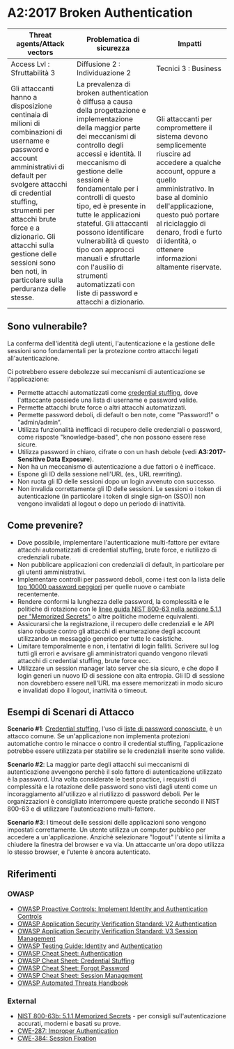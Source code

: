 # A2:2017 Broken Authentication

| Threat agents/Attack vectors | Problematica di sicurezza       | Impatti               |
| -- | -- | -- |
| Access Lvl : Sfruttabilità 3 | Diffusione 2 : Individuazione 2 | Tecnici 3 : Business |
| Gli attaccanti hanno a disposizione centinaia di milioni di combinazioni di username e password e account amministrativi di default per svolgere attacchi di credential stuffing, strumenti per attacchi brute force e a dizionario. Gli attacchi sulla gestione delle sessioni sono ben noti, in particolare sulla perduranza delle stesse.  | La prevalenza di broken authentication è diffusa a causa della progettazione e implementazione della maggior parte dei meccanismi di controllo degli accessi e identità. Il meccanismo di gestione delle sessioni è fondamentale per i controlli di questo tipo, ed è presente in tutte le applicazioni stateful. Gli attaccanti possono identificare vulnerabilità di questo tipo con approcci manuali e sfruttarle con l'ausilio di strumenti automatizzati con liste di password e attacchi a dizionario. | Gli attaccanti per compromettere il sistema devono semplicemente riuscire ad accedere a qualche account, oppure a quello amministrativo. In base al dominio dell'applicazione, questo può portare al riciclaggio di denaro, frodi e furto di identità, o ottenere informazioni altamente riservate. |

## Sono vulnerabile?

La conferma dell'identità degli utenti, l'autenticazione e la gestione delle sessioni sono fondamentali per la protezione contro attacchi legati all'autenticazione.

Ci potrebbero essere debolezze sui meccanismi di autenticazione se l'applicazione:

* Permette attacchi automatizzati come [credential stuffing](https://www.owasp.org/index.php/Credential_stuffing), dove l'attaccante possiede una lista di username e password valide.
* Permette attacchi brute force o altri attacchi automatizzati.
* Permette password deboli, di default o ben note, come "Password1" o "admin/admin“.
* Utilizza funzionalità inefficaci di recupero delle credenziali o password, come risposte "knowledge-based", che non possono essere rese sicure.
* Utilizza password in chiaro, cifrate o con un hash debole (vedi **A3:2017-Sensitive Data Exposure**).
* Non ha un meccanismo di autenticazione a due fattori o è inefficace.
* Espone gli ID della sessione nell'URL (es., URL rewriting).
* Non ruota gli ID delle sessioni dopo un login avvenuto con successo.
* Non invalida correttamente gli ID delle sessioni. Le sessioni o i token di autenticazione (in particolare i token di single sign-on (SSO)) non vengono invalidati al logout o dopo un periodo di inattività.

## Come prevenire?

* Dove possibile, implementare l'autenticazione multi-fattore per evitare attacchi automatizzati di credential stuffing, brute force, e riutilizzo di credenziali rubate.
* Non pubblicare applicazioni con credenziali di default, in particolare per gli utenti amministrativi.
* Implementare controlli per password deboli, come i test con la lista delle [top 10000 password peggiori](https://github.com/danielmiessler/SecLists/tree/master/Passwords) per quelle nuove o cambiate recentemente.
* Rendere conformi la lunghezza delle password, la complessità e le politiche di rotazione con le [linee guida NIST 800-63 nella sezione 5.1.1 per "Memorized Secrets"](https://pages.nist.gov/800-63-3/sp800-63b.html#memsecret) o altre politiche moderne equivalenti.
* Assicurarsi che la registrazione, il recupero delle credenziali e le API siano robuste contro gli attacchi di enumerazione degli account utilizzando un messaggio generico per tutte le casistiche.
* Limitare temporalmente e non, i tentativi di login falliti. Scrivere sul log tutti gli errori e avvisare gli amministratori quando vengono rilevati attacchi di credential stuffing, brute force ecc.
* Utilizzare un session manager lato server che sia sicuro, e che dopo il login generi un nuovo ID di sessione con alta entropia. Gli ID di sessione non dovrebbero essere nell'URL ma essere memorizzati in modo sicuro e invalidati dopo il logout, inattività o timeout.

## Esempi di Scenari di Attacco

**Scenario #1**: [Credential stuffing](https://www.owasp.org/index.php/Credential_stuffing), l'uso di [liste di password conosciute](https://github.com/danielmiessler/SecLists), è un attacco comune. Se un'applicazione non implementa protezioni automatiche contro le minacce o contro il credential stuffing, l'applicazione potrebbe essere utilizzata per stabilire se le credenziali inserite sono valide.

**Scenario #2**: La maggior parte degli attacchi sui meccanismi di autenticazione avvengono perchè il solo fattore di autenticazione utilizzato è la password. Una volta considerate le best practice, i requisiti di complessità e la rotazione delle password sono visti dagli utenti come un incoraggiamento all'utilizzo e al riutilizzo di password deboli. Per le organizzazioni è consigliato interrompere queste pratiche secondo il NIST 800-63 e di utilizzare l'autenticazione multi-fattore.

**Scenario #3**: I timeout delle sessioni delle applicazioni sono vengono impostati correttamente. Un utente utilizza un computer pubblico per accedere a un'applicazione. Anzichè selezionare "logout" l'utente si limita a chiudere la finestra del browser e va via. Un attaccante un'ora dopo utilizza lo stesso browser, e l'utente è ancora autenticato.

## Riferimenti

### OWASP

* [OWASP Proactive Controls: Implement Identity and Authentication Controls](https://www.owasp.org/index.php/OWASP_Proactive_Controls#5:_Implement_Identity_and_Authentication_Controls)
* [OWASP Application Security Verification Standard: V2 Authentication](https://www.owasp.org/index.php/Category:OWASP_Application_Security_Verification_Standard_Project#tab=Home)
* [OWASP Application Security Verification Standard: V3 Session Management](https://www.owasp.org/index.php/Category:OWASP_Application_Security_Verification_Standard_Project#tab=Home)
* [OWASP Testing Guide: Identity](https://www.owasp.org/index.php/Testing_Identity_Management)
 and [Authentication](https://www.owasp.org/index.php/Testing_for_authentication)
* [OWASP Cheat Sheet: Authentication](https://www.owasp.org/index.php/Authentication_Cheat_Sheet)
* [OWASP Cheat Sheet: Credential Stuffing](https://www.owasp.org/index.php/Credential_Stuffing_Prevention_Cheat_Sheet)
* [OWASP Cheat Sheet: Forgot Password](https://www.owasp.org/index.php/Forgot_Password_Cheat_Sheet)
* [OWASP Cheat Sheet: Session Management](https://www.owasp.org/index.php/Session_Management_Cheat_Sheet)
* [OWASP Automated Threats Handbook](https://www.owasp.org/index.php/OWASP_Automated_Threats_to_Web_Applications)

### External

* [NIST 800-63b: 5.1.1 Memorized Secrets](https://pages.nist.gov/800-63-3/sp800-63b.html#memsecret) - per consigli sull'autenticazione accurati, moderni e basati su prove. 
* [CWE-287: Improper Authentication](https://cwe.mitre.org/data/definitions/287.html)
* [CWE-384: Session Fixation](https://cwe.mitre.org/data/definitions/384.html)
